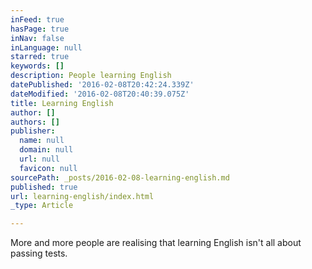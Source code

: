 ```yaml
---
inFeed: true
hasPage: true
inNav: false
inLanguage: null
starred: true
keywords: []
description: People learning English
datePublished: '2016-02-08T20:42:24.339Z'
dateModified: '2016-02-08T20:40:39.075Z'
title: Learning English
author: []
authors: []
publisher:
  name: null
  domain: null
  url: null
  favicon: null
sourcePath: _posts/2016-02-08-learning-english.md
published: true
url: learning-english/index.html
_type: Article

---
```

More and more people are realising that learning English isn't all about passing tests.